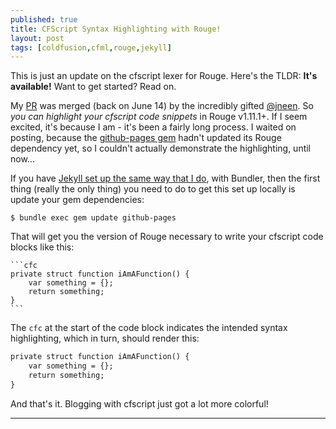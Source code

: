 ```yaml
---
published: true
title: CFScript Syntax Highlighting with Rouge!
layout: post
tags: [coldfusion,cfml,rouge,jekyll]
---
```

This is just an update on the cfscript lexer for Rouge. Here's the TLDR:  **It's available!** Want to get started? Read on.
<!--more-->

My [PR](https://github.com/jneen/rouge/pull/492) was merged (back on June 14) by the incredibly gifted [@jneen](https://github.com/jneen). So *you can highlight your cfscript code snippets* in Rouge v1.11.1+. If I seem excited, it's because I am - it's been a fairly long process. I waited on posting, because the [github-pages gem](https://github.com/github/pages-gem) hadn't updated its Rouge dependency yet, so I couldn't actually demonstrate the highlighting, until now...

If you have [Jekyll set up the same way that I do](/2016/02/24/getting-started-with-jekyll-part-3.html), with Bundler, then the first thing (really the only thing) you need to do to get this set up locally is update your gem dependencies:

```shell_session
$ bundle exec gem update github-pages
``` 
That will get you the version of Rouge necessary to write your cfscript code blocks like this:

~~~text
```cfc
private struct function iAmAFunction() {
	var something = {};
	return something;
}
```
~~~
The `cfc` at the start of the code block indicates the intended syntax highlighting, which in turn, should render this:

```cfc
private struct function iAmAFunction() {
	var something = {};
	return something;
}
```
And that's it. Blogging with cfscript just got a lot more colorful! 

<hr />